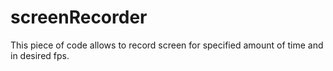 # screenRecorder
This piece of code allows to record screen for specified amount of time and in desired fps.
